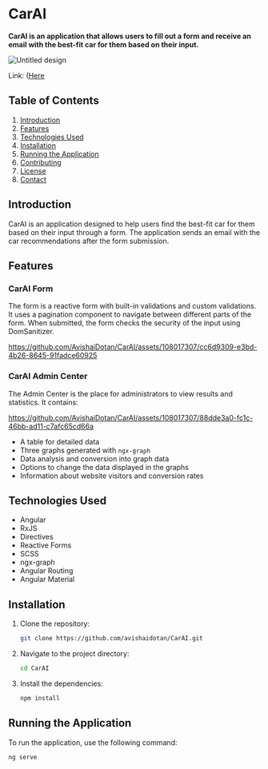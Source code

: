 # CarAI

**CarAI is an application that allows users to fill out a form and receive an email with the best-fit car for them based on their input.**


![Untitled design](https://github.com/AvishaiDotan/CarAI/assets/108017307/3acdbe60-aa59-4eb2-8f0c-398403be1440)

Link: ([Here](https://avishaidotan.github.io/CarAI)


## Table of Contents
1. [Introduction](#introduction)
2. [Features](#features)
3. [Technologies Used](#technologies-used)
4. [Installation](#installation)
5. [Running the Application](#running-the-application)
6. [Contributing](#contributing)
7. [License](#license)
8. [Contact](#contact)

## Introduction
CarAI is an application designed to help users find the best-fit car for them based on their input through a form. The application sends an email with the car recommendations after the form submission.

## Features

### CarAI Form
The form is a reactive form with built-in validations and custom validations. It uses a pagination component to navigate between different parts of the form. When submitted, the form checks the security of the input using DomSanitizer.


https://github.com/AvishaiDotan/CarAI/assets/108017307/cc6d9309-e3bd-4b26-8645-91fadce60925

### CarAI Admin Center
The Admin Center is the place for administrators to view results and statistics. It contains:


https://github.com/AvishaiDotan/CarAI/assets/108017307/88dde3a0-fc1c-46bb-ad11-c7afc65cd66a


- A table for detailed data
- Three graphs generated with `ngx-graph`
- Data analysis and conversion into graph data
- Options to change the data displayed in the graphs
- Information about website visitors and conversion rates

## Technologies Used
- Angular
- RxJS
- Directives
- Reactive Forms
- SCSS
- ngx-graph
- Angular Routing
- Angular Material

## Installation
1. Clone the repository:
    ```bash
    git clone https://github.com/avishaidotan/CarAI.git
    ```
2. Navigate to the project directory:
    ```bash
    cd CarAI
    ```
3. Install the dependencies:
    ```bash
    npm install
    ```

## Running the Application
To run the application, use the following command:
```bash
ng serve
